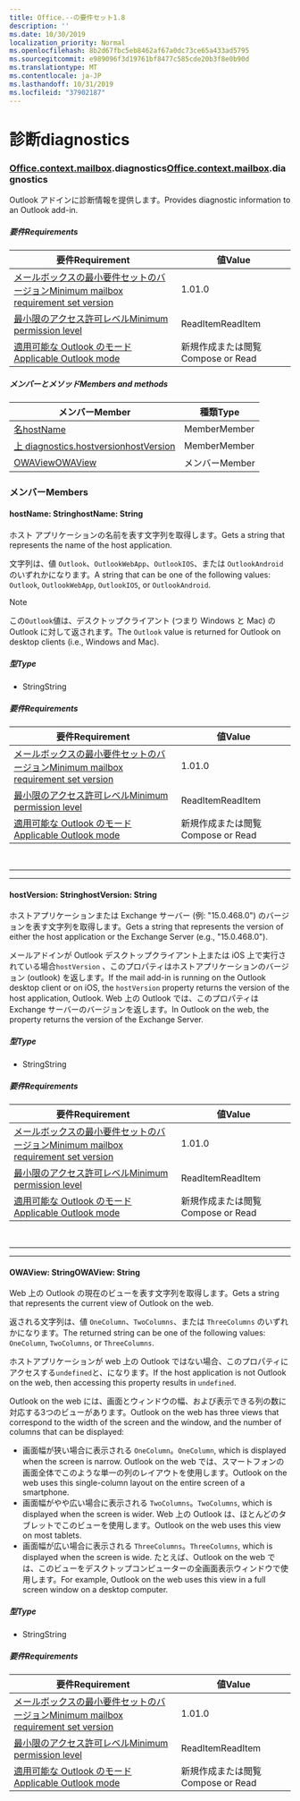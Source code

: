 ```yaml
---
title: Office.--の要件セット1.8
description: ''
ms.date: 10/30/2019
localization_priority: Normal
ms.openlocfilehash: 8b2d67fbc5eb8462af67a0dc73ce65a433ad5795
ms.sourcegitcommit: e989096f3d19761bf8477c585cde20b3f8e0b90d
ms.translationtype: MT
ms.contentlocale: ja-JP
ms.lasthandoff: 10/31/2019
ms.locfileid: "37902187"
---
```

# <a name="diagnostics"></a><span data-ttu-id="1bda1-102">診断</span><span class="sxs-lookup"><span data-stu-id="1bda1-102">diagnostics</span></span>

### <a name="officeofficemdcontextofficecontextmdmailboxofficecontextmailboxmddiagnostics"></a><span data-ttu-id="1bda1-103">[Office](Office.md)[.context](Office.context.md)[.mailbox](Office.context.mailbox.md).diagnostics</span><span class="sxs-lookup"><span data-stu-id="1bda1-103">[Office](Office.md)[.context](Office.context.md)[.mailbox](Office.context.mailbox.md).diagnostics</span></span>

<span data-ttu-id="1bda1-104">Outlook アドインに診断情報を提供します。</span><span class="sxs-lookup"><span data-stu-id="1bda1-104">Provides diagnostic information to an Outlook add-in.</span></span>

##### <a name="requirements"></a><span data-ttu-id="1bda1-105">要件</span><span class="sxs-lookup"><span data-stu-id="1bda1-105">Requirements</span></span>

|<span data-ttu-id="1bda1-106">要件</span><span class="sxs-lookup"><span data-stu-id="1bda1-106">Requirement</span></span>| <span data-ttu-id="1bda1-107">値</span><span class="sxs-lookup"><span data-stu-id="1bda1-107">Value</span></span>|
|---|---|
|[<span data-ttu-id="1bda1-108">メールボックスの最小要件セットのバージョン</span><span class="sxs-lookup"><span data-stu-id="1bda1-108">Minimum mailbox requirement set version</span></span>](/office/dev/add-ins/reference/requirement-sets/outlook-api-requirement-sets)| <span data-ttu-id="1bda1-109">1.0</span><span class="sxs-lookup"><span data-stu-id="1bda1-109">1.0</span></span>|
|[<span data-ttu-id="1bda1-110">最小限のアクセス許可レベル</span><span class="sxs-lookup"><span data-stu-id="1bda1-110">Minimum permission level</span></span>](/outlook/add-ins/understanding-outlook-add-in-permissions)| <span data-ttu-id="1bda1-111">ReadItem</span><span class="sxs-lookup"><span data-stu-id="1bda1-111">ReadItem</span></span>|
|[<span data-ttu-id="1bda1-112">適用可能な Outlook のモード</span><span class="sxs-lookup"><span data-stu-id="1bda1-112">Applicable Outlook mode</span></span>](/outlook/add-ins/#extension-points)| <span data-ttu-id="1bda1-113">新規作成または閲覧</span><span class="sxs-lookup"><span data-stu-id="1bda1-113">Compose or Read</span></span>|

##### <a name="members-and-methods"></a><span data-ttu-id="1bda1-114">メンバーとメソッド</span><span class="sxs-lookup"><span data-stu-id="1bda1-114">Members and methods</span></span>

| <span data-ttu-id="1bda1-115">メンバー</span><span class="sxs-lookup"><span data-stu-id="1bda1-115">Member</span></span> | <span data-ttu-id="1bda1-116">種類</span><span class="sxs-lookup"><span data-stu-id="1bda1-116">Type</span></span> |
|--------|------|
| [<span data-ttu-id="1bda1-117">名</span><span class="sxs-lookup"><span data-stu-id="1bda1-117">hostName</span></span>](#hostname-string) | <span data-ttu-id="1bda1-118">Member</span><span class="sxs-lookup"><span data-stu-id="1bda1-118">Member</span></span> |
| [<span data-ttu-id="1bda1-119">上 diagnostics.hostversion</span><span class="sxs-lookup"><span data-stu-id="1bda1-119">hostVersion</span></span>](#hostversion-string) | <span data-ttu-id="1bda1-120">Member</span><span class="sxs-lookup"><span data-stu-id="1bda1-120">Member</span></span> |
| [<span data-ttu-id="1bda1-121">OWAView</span><span class="sxs-lookup"><span data-stu-id="1bda1-121">OWAView</span></span>](#owaview-string) | <span data-ttu-id="1bda1-122">メンバー</span><span class="sxs-lookup"><span data-stu-id="1bda1-122">Member</span></span> |

### <a name="members"></a><span data-ttu-id="1bda1-123">メンバー</span><span class="sxs-lookup"><span data-stu-id="1bda1-123">Members</span></span>

#### <a name="hostname-string"></a><span data-ttu-id="1bda1-124">hostName: String</span><span class="sxs-lookup"><span data-stu-id="1bda1-124">hostName: String</span></span>

<span data-ttu-id="1bda1-125">ホスト アプリケーションの名前を表す文字列を取得します。</span><span class="sxs-lookup"><span data-stu-id="1bda1-125">Gets a string that represents the name of the host application.</span></span>

<span data-ttu-id="1bda1-126">文字列は、値 `Outlook`、`OutlookWebApp`、`OutlookIOS`、または `OutlookAndroid` のいずれかになります。</span><span class="sxs-lookup"><span data-stu-id="1bda1-126">A string that can be one of the following values: `Outlook`, `OutlookWebApp`, `OutlookIOS`, or `OutlookAndroid`.</span></span>

> [!NOTE]
> <span data-ttu-id="1bda1-127">この`Outlook`値は、デスクトップクライアント (つまり Windows と Mac) の Outlook に対して返されます。</span><span class="sxs-lookup"><span data-stu-id="1bda1-127">The `Outlook` value is returned for Outlook on desktop clients (i.e., Windows and Mac).</span></span>

##### <a name="type"></a><span data-ttu-id="1bda1-128">型</span><span class="sxs-lookup"><span data-stu-id="1bda1-128">Type</span></span>

*   <span data-ttu-id="1bda1-129">String</span><span class="sxs-lookup"><span data-stu-id="1bda1-129">String</span></span>

##### <a name="requirements"></a><span data-ttu-id="1bda1-130">要件</span><span class="sxs-lookup"><span data-stu-id="1bda1-130">Requirements</span></span>

|<span data-ttu-id="1bda1-131">要件</span><span class="sxs-lookup"><span data-stu-id="1bda1-131">Requirement</span></span>| <span data-ttu-id="1bda1-132">値</span><span class="sxs-lookup"><span data-stu-id="1bda1-132">Value</span></span>|
|---|---|
|[<span data-ttu-id="1bda1-133">メールボックスの最小要件セットのバージョン</span><span class="sxs-lookup"><span data-stu-id="1bda1-133">Minimum mailbox requirement set version</span></span>](/office/dev/add-ins/reference/requirement-sets/outlook-api-requirement-sets)| <span data-ttu-id="1bda1-134">1.0</span><span class="sxs-lookup"><span data-stu-id="1bda1-134">1.0</span></span>|
|[<span data-ttu-id="1bda1-135">最小限のアクセス許可レベル</span><span class="sxs-lookup"><span data-stu-id="1bda1-135">Minimum permission level</span></span>](/outlook/add-ins/understanding-outlook-add-in-permissions)| <span data-ttu-id="1bda1-136">ReadItem</span><span class="sxs-lookup"><span data-stu-id="1bda1-136">ReadItem</span></span>|
|[<span data-ttu-id="1bda1-137">適用可能な Outlook のモード</span><span class="sxs-lookup"><span data-stu-id="1bda1-137">Applicable Outlook mode</span></span>](/outlook/add-ins/#extension-points)| <span data-ttu-id="1bda1-138">新規作成または閲覧</span><span class="sxs-lookup"><span data-stu-id="1bda1-138">Compose or Read</span></span>|

<br>

---
---

#### <a name="hostversion-string"></a><span data-ttu-id="1bda1-139">hostVersion: String</span><span class="sxs-lookup"><span data-stu-id="1bda1-139">hostVersion: String</span></span>

<span data-ttu-id="1bda1-140">ホストアプリケーションまたは Exchange サーバー (例: "15.0.468.0") のバージョンを表す文字列を取得します。</span><span class="sxs-lookup"><span data-stu-id="1bda1-140">Gets a string that represents the version of either the host application or the Exchange Server (e.g., "15.0.468.0").</span></span>

<span data-ttu-id="1bda1-141">メールアドインが Outlook デスクトップクライアント上または iOS 上で実行されている場合`hostVersion` 、このプロパティはホストアプリケーションのバージョン (outlook) を返します。</span><span class="sxs-lookup"><span data-stu-id="1bda1-141">If the mail add-in is running on the Outlook desktop client or on iOS, the `hostVersion` property returns the version of the host application, Outlook.</span></span> <span data-ttu-id="1bda1-142">Web 上の Outlook では、このプロパティは Exchange サーバーのバージョンを返します。</span><span class="sxs-lookup"><span data-stu-id="1bda1-142">In Outlook on the web, the property returns the version of the Exchange Server.</span></span>

##### <a name="type"></a><span data-ttu-id="1bda1-143">型</span><span class="sxs-lookup"><span data-stu-id="1bda1-143">Type</span></span>

*   <span data-ttu-id="1bda1-144">String</span><span class="sxs-lookup"><span data-stu-id="1bda1-144">String</span></span>

##### <a name="requirements"></a><span data-ttu-id="1bda1-145">要件</span><span class="sxs-lookup"><span data-stu-id="1bda1-145">Requirements</span></span>

|<span data-ttu-id="1bda1-146">要件</span><span class="sxs-lookup"><span data-stu-id="1bda1-146">Requirement</span></span>| <span data-ttu-id="1bda1-147">値</span><span class="sxs-lookup"><span data-stu-id="1bda1-147">Value</span></span>|
|---|---|
|[<span data-ttu-id="1bda1-148">メールボックスの最小要件セットのバージョン</span><span class="sxs-lookup"><span data-stu-id="1bda1-148">Minimum mailbox requirement set version</span></span>](/office/dev/add-ins/reference/requirement-sets/outlook-api-requirement-sets)| <span data-ttu-id="1bda1-149">1.0</span><span class="sxs-lookup"><span data-stu-id="1bda1-149">1.0</span></span>|
|[<span data-ttu-id="1bda1-150">最小限のアクセス許可レベル</span><span class="sxs-lookup"><span data-stu-id="1bda1-150">Minimum permission level</span></span>](/outlook/add-ins/understanding-outlook-add-in-permissions)| <span data-ttu-id="1bda1-151">ReadItem</span><span class="sxs-lookup"><span data-stu-id="1bda1-151">ReadItem</span></span>|
|[<span data-ttu-id="1bda1-152">適用可能な Outlook のモード</span><span class="sxs-lookup"><span data-stu-id="1bda1-152">Applicable Outlook mode</span></span>](/outlook/add-ins/#extension-points)| <span data-ttu-id="1bda1-153">新規作成または閲覧</span><span class="sxs-lookup"><span data-stu-id="1bda1-153">Compose or Read</span></span>|

<br>

---
---

#### <a name="owaview-string"></a><span data-ttu-id="1bda1-154">OWAView: String</span><span class="sxs-lookup"><span data-stu-id="1bda1-154">OWAView: String</span></span>

<span data-ttu-id="1bda1-155">Web 上の Outlook の現在のビューを表す文字列を取得します。</span><span class="sxs-lookup"><span data-stu-id="1bda1-155">Gets a string that represents the current view of Outlook on the web.</span></span>

<span data-ttu-id="1bda1-156">返される文字列は、値 `OneColumn`、`TwoColumns`、または `ThreeColumns` のいずれかになります。</span><span class="sxs-lookup"><span data-stu-id="1bda1-156">The returned string can be one of the following values: `OneColumn`, `TwoColumns`, or `ThreeColumns`.</span></span>

<span data-ttu-id="1bda1-157">ホストアプリケーションが web 上の Outlook ではない場合、このプロパティにアクセスする`undefined`と、になります。</span><span class="sxs-lookup"><span data-stu-id="1bda1-157">If the host application is not Outlook on the web, then accessing this property results in `undefined`.</span></span>

<span data-ttu-id="1bda1-158">Outlook on the web には、画面とウィンドウの幅、および表示できる列の数に対応する3つのビューがあります。</span><span class="sxs-lookup"><span data-stu-id="1bda1-158">Outlook on the web has three views that correspond to the width of the screen and the window, and the number of columns that can be displayed:</span></span>

*   <span data-ttu-id="1bda1-159">画面幅が狭い場合に表示される `OneColumn`。</span><span class="sxs-lookup"><span data-stu-id="1bda1-159">`OneColumn`, which is displayed when the screen is narrow.</span></span> <span data-ttu-id="1bda1-160">Outlook on the web では、スマートフォンの画面全体でこのような単一の列のレイアウトを使用します。</span><span class="sxs-lookup"><span data-stu-id="1bda1-160">Outlook on the web uses this single-column layout on the entire screen of a smartphone.</span></span>
*   <span data-ttu-id="1bda1-161">画面幅がやや広い場合に表示される `TwoColumns`。</span><span class="sxs-lookup"><span data-stu-id="1bda1-161">`TwoColumns`, which is displayed when the screen is wider.</span></span> <span data-ttu-id="1bda1-162">Web 上の Outlook は、ほとんどのタブレットでこのビューを使用します。</span><span class="sxs-lookup"><span data-stu-id="1bda1-162">Outlook on the web uses this view on most tablets.</span></span>
*   <span data-ttu-id="1bda1-163">画面幅が広い場合に表示される `ThreeColumns`。</span><span class="sxs-lookup"><span data-stu-id="1bda1-163">`ThreeColumns`, which is displayed when the screen is wide.</span></span> <span data-ttu-id="1bda1-164">たとえば、Outlook on the web では、このビューをデスクトップコンピューターの全画面表示ウィンドウで使用します。</span><span class="sxs-lookup"><span data-stu-id="1bda1-164">For example, Outlook on the web uses this view in a full screen window on a desktop computer.</span></span>

##### <a name="type"></a><span data-ttu-id="1bda1-165">型</span><span class="sxs-lookup"><span data-stu-id="1bda1-165">Type</span></span>

*   <span data-ttu-id="1bda1-166">String</span><span class="sxs-lookup"><span data-stu-id="1bda1-166">String</span></span>

##### <a name="requirements"></a><span data-ttu-id="1bda1-167">要件</span><span class="sxs-lookup"><span data-stu-id="1bda1-167">Requirements</span></span>

|<span data-ttu-id="1bda1-168">要件</span><span class="sxs-lookup"><span data-stu-id="1bda1-168">Requirement</span></span>| <span data-ttu-id="1bda1-169">値</span><span class="sxs-lookup"><span data-stu-id="1bda1-169">Value</span></span>|
|---|---|
|[<span data-ttu-id="1bda1-170">メールボックスの最小要件セットのバージョン</span><span class="sxs-lookup"><span data-stu-id="1bda1-170">Minimum mailbox requirement set version</span></span>](/office/dev/add-ins/reference/requirement-sets/outlook-api-requirement-sets)| <span data-ttu-id="1bda1-171">1.0</span><span class="sxs-lookup"><span data-stu-id="1bda1-171">1.0</span></span>|
|[<span data-ttu-id="1bda1-172">最小限のアクセス許可レベル</span><span class="sxs-lookup"><span data-stu-id="1bda1-172">Minimum permission level</span></span>](/outlook/add-ins/understanding-outlook-add-in-permissions)| <span data-ttu-id="1bda1-173">ReadItem</span><span class="sxs-lookup"><span data-stu-id="1bda1-173">ReadItem</span></span>|
|[<span data-ttu-id="1bda1-174">適用可能な Outlook のモード</span><span class="sxs-lookup"><span data-stu-id="1bda1-174">Applicable Outlook mode</span></span>](/outlook/add-ins/#extension-points)| <span data-ttu-id="1bda1-175">新規作成または閲覧</span><span class="sxs-lookup"><span data-stu-id="1bda1-175">Compose or Read</span></span>|

